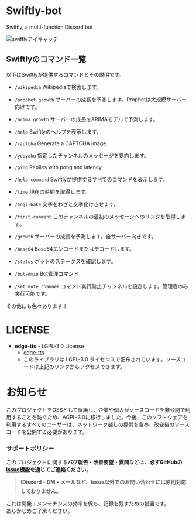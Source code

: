 # Swiftly-bot
Swiftly, a multi-function Discord bot

![swiftlyアイキャッチ](https://github.com/user-attachments/assets/2778b024-fa5a-4873-bec7-b75c45231365)

## Swiftlyのコマンド一覧
以下はSwiftlyが提供するコマンドとその説明です。

- `/wikipedia`
    Wikipediaで検索します。

- `/prophet_growth`
    サーバーの成長を予測します。Prophetは大規模サーバー向けです。

- `/arima_growth`
    サーバーの成長をARIMAモデルで予測します。

- `/help`
    Swiftlyのヘルプを表示します。

- `/captcha`
    Generate a CAPTCHA image.

- `/youyaku`
    指定したチャンネルのメッセージを要約します。

- `/ping`
    Replies with pong and latency.

- `/help-command`
    Swiftlyが提供するすべてのコマンドを表示します。

- `/time`
    現在の時間を取得します。

- `/moji-bake`
    文字をわざと文字化けさせます。

- `/first-comment`
    このチャンネルの最初のメッセージへのリンクを取得します。

- `/growth`
    サーバーの成長を予測します。全サーバー向きです。

- `/base64`
    Base64エンコードまたはデコードします。

- `/status`
    ボットのステータスを確認します。

- `/botadmin`
    Bot管理コマンド

- `/set_mute_channel`
    コマンド実行禁止チャンネルを設定します。管理者のみ実行可能です。

その他にも色々あります！

# LICENSE
- **edge-tts** - LGPL-3.0 License  
  - [edge-tts](https://github.com/rany2/edge-tts)
  - このライブラリは LGPL-3.0 ライセンスで配布されています。ソースコードは上記のリンクからアクセスできます。


# お知らせ
このプロジェクトをOSSとして保護し、企業や個人がソースコードを非公開で利用することを防ぐため、AGPL-3.0に移行しました。今後、このソフトウェアを利用するすべてのユーザーは、ネットワーク越しの提供を含め、改変後のソースコードを公開する必要があります。

### サポートポリシー

このプロジェクトに関する**バグ報告・改善要望・質問**などは、**必ずGitHubの[Issue](https://github.com/evex-dev/Swiftly-bot/issues)機能を通じてご連絡ください**。

> ❗️**Discord・DM・メールなど、Issue以外でのお問い合わせには原則対応しておりません。**

これは開発・メンテナンスの効率を保ち、記録を残すための措置です。  
あらかじめご了承ください。